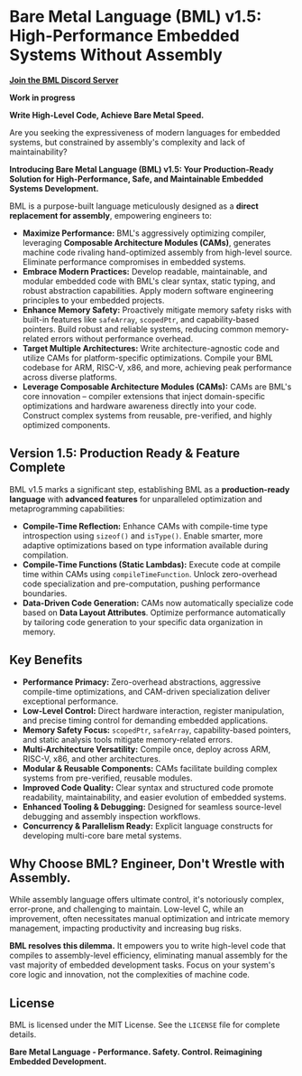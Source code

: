 # Bare Metal Language (BML) v1.5: High-Performance Embedded Systems Without Assembly

**[Join the BML Discord Server](https://discord.gg/jZUqrwjQ)**


**Work in progress**

**Write High-Level Code, Achieve Bare Metal Speed.**

Are you seeking the expressiveness of modern languages for embedded systems, but constrained by assembly's complexity and lack of maintainability?

**Introducing Bare Metal Language (BML) v1.5: Your Production-Ready Solution for High-Performance, Safe, and Maintainable Embedded Systems Development.**

BML is a purpose-built language meticulously designed as a **direct replacement for assembly**, empowering engineers to:

*   **Maximize Performance:** BML's aggressively optimizing compiler, leveraging **Composable Architecture Modules (CAMs)**, generates machine code rivaling hand-optimized assembly from high-level source. Eliminate performance compromises in embedded systems.
*   **Embrace Modern Practices:** Develop readable, maintainable, and modular embedded code with BML's clear syntax, static typing, and robust abstraction capabilities. Apply modern software engineering principles to your embedded projects.
*   **Enhance Memory Safety:** Proactively mitigate memory safety risks with built-in features like `safeArray`, `scopedPtr`, and capability-based pointers. Build robust and reliable systems, reducing common memory-related errors without performance overhead.
*   **Target Multiple Architectures:** Write architecture-agnostic code and utilize CAMs for platform-specific optimizations. Compile your BML codebase for ARM, RISC-V, x86, and more, achieving peak performance across diverse platforms.
*   **Leverage Composable Architecture Modules (CAMs):** CAMs are BML's core innovation – compiler extensions that inject domain-specific optimizations and hardware awareness directly into your code. Construct complex systems from reusable, pre-verified, and highly optimized components.

## Version 1.5: Production Ready & Feature Complete

BML v1.5 marks a significant step, establishing BML as a **production-ready language** with **advanced features** for unparalleled optimization and metaprogramming capabilities:

*   **Compile-Time Reflection:** Enhance CAMs with compile-time type introspection using `sizeof()` and `isType()`. Enable smarter, more adaptive optimizations based on type information available during compilation.
*   **Compile-Time Functions (Static Lambdas):** Execute code at compile time within CAMs using `compileTimeFunction`. Unlock zero-overhead code specialization and pre-computation, pushing performance boundaries.
*   **Data-Driven Code Generation:** CAMs now automatically specialize code based on **Data Layout Attributes**. Optimize performance automatically by tailoring code generation to your specific data organization in memory.

## Key Benefits

*   **Performance Primacy:** Zero-overhead abstractions, aggressive compile-time optimizations, and CAM-driven specialization deliver exceptional performance.
*   **Low-Level Control:** Direct hardware interaction, register manipulation, and precise timing control for demanding embedded applications.
*   **Memory Safety Focus:** `scopedPtr`, `safeArray`, capability-based pointers, and static analysis tools mitigate memory-related errors.
*   **Multi-Architecture Versatility:** Compile once, deploy across ARM, RISC-V, x86, and other architectures.
*   **Modular & Reusable Components:** CAMs facilitate building complex systems from pre-verified, reusable modules.
*   **Improved Code Quality:** Clear syntax and structured code promote readability, maintainability, and easier evolution of embedded systems.
*   **Enhanced Tooling & Debugging:** Designed for seamless source-level debugging and assembly inspection workflows.
*   **Concurrency & Parallelism Ready:** Explicit language constructs for developing multi-core bare metal systems.

## Why Choose BML? Engineer, Don't Wrestle with Assembly.

While assembly language offers ultimate control, it's notoriously complex, error-prone, and challenging to maintain. Low-level C, while an improvement, often necessitates manual optimization and intricate memory management, impacting productivity and increasing bug risks.

**BML resolves this dilemma.** It empowers you to write high-level code that compiles to assembly-level efficiency, eliminating manual assembly for the vast majority of embedded development tasks. Focus on your system's core logic and innovation, not the complexities of machine code.

## License

BML is licensed under the MIT License. See the `LICENSE` file for complete details.

**Bare Metal Language - Performance. Safety. Control. Reimagining Embedded Development.**
```
